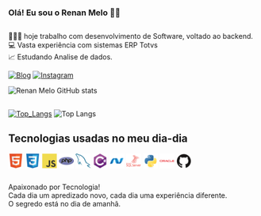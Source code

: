 ### Olá! Eu sou o Renan Melo 🤙🏻
## 
👨🏻‍💻 hoje trabalho com desenvolvimento de Software, voltado ao backend. <br>
💻 Vasta experiência com sistemas ERP Totvs <br>
📈 Estudando Analise de dados. <br>

[![Blog](https://img.shields.io/website?label=RmWeb.com.br&style=for-the-badge&url=https://rmweb.com.br/)](https://rmweb.com.br)
[![Instagram](https://img.shields.io/badge/Instagram-E4405F?style=for-the-badge&logo=instagram&logoColor=white)](https://instagram/renancmelo)

![Renan Melo GitHub stats](https://github-readme-stats.vercel.app/api?username=rcmelo&show_icons=true&theme=dracula)

##

[![Top_Langs](https://github-readme-stats.vercel.app/api/top-langs/?username=rcmelo)](https://github.com/rcmelo/github-readme-stats)
![Top Langs](https://github-readme-stats.vercel.app/api/top-langs/?username=rcmelo&hide_progress=true)

## Tecnologias usadas no meu dia-dia

<div style="display: inline_block">
   <img align="center" alt="HTML5" height="30 width="40" src="https://raw.githubusercontent.com/devicons/devicon/master/icons/html5/html5-original.svg">
   <img align="center" alt="CSS3" height="30 width="40" src="https://raw.githubusercontent.com/devicons/devicon/master/icons/css3/css3-original.svg">
   <img align="center" alt="Js" height="30 width="40" src="https://raw.githubusercontent.com/devicons/devicon/master/icons/javascript/javascript-original.svg">
   <img align="center" alt="PHP" height="30 width="40" src="https://raw.githubusercontent.com/devicons/devicon/master/icons/php/php-original.svg">
   <img align="center" alt="MYSQL" height="30 width="40" src="https://raw.githubusercontent.com/devicons/devicon/master/icons/mysql/mysql-original.svg">
   <img align="center" alt=".NET" height="30 width="40" src="https://raw.githubusercontent.com/devicons/devicon/master/icons/csharp/csharp-original.svg">
   <img align="center" alt=".NET" height="30 width="40" src="https://raw.githubusercontent.com/devicons/devicon/master/icons/dot-net/dot-net-original.svg">
   <img align="center" alt="SQLSERVER" height="30 width="40" src="https://raw.githubusercontent.com/devicons/devicon/master/icons/microsoftsqlserver/microsoftsqlserver-plain-wordmark.svg">
   <img align="center" alt="PYTHON" height="30 width="40" src="https://raw.githubusercontent.com/devicons/devicon/master/icons/python/python-original.svg">
   <img align="center" alt="ORACLE" height="30 width="40" src="https://raw.githubusercontent.com/devicons/devicon/master/icons/oracle/oracle-original.svg">
   <img align="center" alt="GITHUB" height="30 width="40" src="https://raw.githubusercontent.com/devicons/devicon/master/icons/github/github-original.svg">
</div>

##

Apaixonado por Tecnologia!<br>
Cada dia um apredizado novo, cada dia uma experiência diferente.<br>
O segredo está no dia de amanhã.
